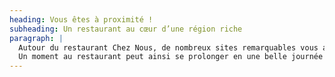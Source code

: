 ```yaml
---
heading: Vous êtes à proximité !
subheading: Un restaurant au cœur d’une région riche
paragraph: | 
  Autour du restaurant Chez Nous, de nombreux sites remarquables vous attendent. Que vous soyez amateur de nature, d’histoire ou de balades en plein air, la région regorge de trésors à découvrir : les majestueuses falaises du Saussois, les grottes préhistoriques d’Arcy-sur-Cure, le charmant village de Vézelay classé au patrimoine mondial, ou encore les sentiers du GR13 pour une immersion en pleine nature.
  Un moment au restaurant peut ainsi se prolonger en une belle journée d’exploration.
---
```


